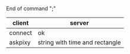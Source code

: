 End of command ";"

| client | server                        |
| ------ | ----------------------------- |
| connect| ok                            |
| askpixy| string with time and rectangle|
